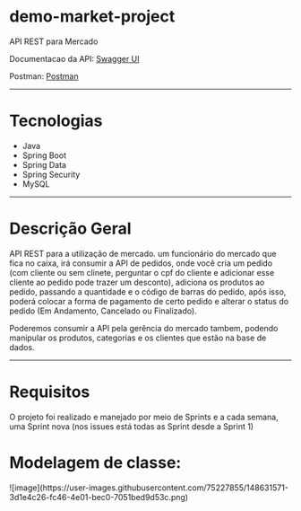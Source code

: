 # demo-market-project
API REST para Mercado

Documentacao da API: <a href="https://demo-market-project.herokuapp.com/swagger-ui/index.html" target="_blank">Swagger UI</a> 


Postman: <a href="https://documenter.getpostman.com/view/17639626/UVXgLHQS" target="_blank">Postman</a> 

-------

<h1>Tecnologias</h1>

<ul>
<li>Java</li>
<li>Spring Boot</li>
<li>Spring Data</li>
<li>Spring Security</li>
<li>MySQL</li>
</ul>

-------

<h1>Descrição Geral</h1>

<p>API REST para a utilização de mercado. um funcionário do mercado que fica no caixa, irá consumir a API de pedidos, onde você cria um pedido (com cliente ou sem clinete, perguntar o cpf do cliente e adicionar esse cliente ao pedido pode trazer um desconto), adiciona os produtos ao pedido, passando a quantidade e o código de barras do pedido, após isso, poderá colocar a forma de pagamento de certo pedido e alterar o status do pedido (Em Andamento, Cancelado ou Finalizado).</p>

<p>Poderemos consumir a API pela gerência do mercado tambem, podendo manipular os produtos, categorias e os clientes que estão na base de dados.</p>

-------

<h1>Requisitos</h1>
<p>O projeto foi realizado e manejado por meio de Sprints e a cada semana, uma Sprint nova (nos issues está todas as Sprint desde a Sprint 1)</p>


<h1>Modelagem de classe:</h1>
![image](https://user-images.githubusercontent.com/75227855/148631571-3d1e4c26-fc46-4e01-bec0-7051bed9d53c.png)
